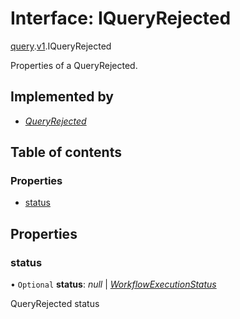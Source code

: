# Interface: IQueryRejected

[query](../modules/proto.temporal.api.query.md).[v1](../modules/proto.temporal.api.query.v1.md).IQueryRejected

Properties of a QueryRejected.

## Implemented by

* [*QueryRejected*](../classes/proto.temporal.api.query.v1.queryrejected.md)

## Table of contents

### Properties

- [status](proto.temporal.api.query.v1.iqueryrejected.md#status)

## Properties

### status

• `Optional` **status**: *null* \| [*WorkflowExecutionStatus*](../enums/proto.temporal.api.enums.v1.workflowexecutionstatus.md)

QueryRejected status
